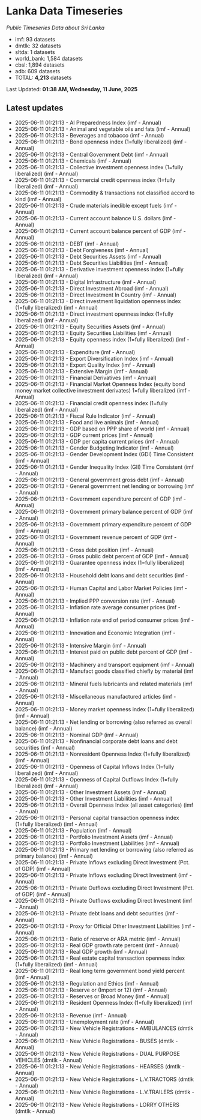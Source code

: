 # Lanka Data Timeseries
*Public Timeseries Data about Sri Lanka*

* imf: 93 datasets
* dmtlk: 32 datasets
* sltda: 1 datasets
* world_bank: 1,584 datasets
* cbsl: 1,894 datasets
* adb: 609 datasets
* TOTAL: **4,213** datasets

Last Updated: **01:38 AM, Wednesday, 11 June, 2025**

## Latest updates

* 2025-06-11 01:21:13 - AI Preparedness Index (imf - Annual)
* 2025-06-11 01:21:13 - Animal and vegetable oils and fats (imf - Annual)
* 2025-06-11 01:21:13 - Beverages and tobacco (imf - Annual)
* 2025-06-11 01:21:13 - Bond openness index (1=fully liberalized) (imf - Annual)
* 2025-06-11 01:21:13 - Central Government Debt (imf - Annual)
* 2025-06-11 01:21:13 - Chemicals (imf - Annual)
* 2025-06-11 01:21:13 - Collective investment openness index (1=fully liberalized) (imf - Annual)
* 2025-06-11 01:21:13 - Commercial credit openness index (1=fully liberalized) (imf - Annual)
* 2025-06-11 01:21:13 - Commodity & transactions not classified accord to kind (imf - Annual)
* 2025-06-11 01:21:13 - Crude materials inedible except fuels (imf - Annual)
* 2025-06-11 01:21:13 - Current account balance U.S. dollars (imf - Annual)
* 2025-06-11 01:21:13 - Current account balance percent of GDP (imf - Annual)
* 2025-06-11 01:21:13 - DEBT (imf - Annual)
* 2025-06-11 01:21:13 - Debt Forgiveness (imf - Annual)
* 2025-06-11 01:21:13 - Debt Securities Assets (imf - Annual)
* 2025-06-11 01:21:13 - Debt Securities Liabilities (imf - Annual)
* 2025-06-11 01:21:13 - Derivative investment openness index (1=fully liberalized) (imf - Annual)
* 2025-06-11 01:21:13 - Digital Infrastructure (imf - Annual)
* 2025-06-11 01:21:13 - Direct Investment Abroad (imf - Annual)
* 2025-06-11 01:21:13 - Direct Investment In Country (imf - Annual)
* 2025-06-11 01:21:13 - Direct investment liquidation openness index (1=fully liberalized) (imf - Annual)
* 2025-06-11 01:21:13 - Direct investment openness index (1=fully liberalized) (imf - Annual)
* 2025-06-11 01:21:13 - Equity Securities Assets (imf - Annual)
* 2025-06-11 01:21:13 - Equity Securities Liabilities (imf - Annual)
* 2025-06-11 01:21:13 - Equity openness index (1=fully liberalized) (imf - Annual)
* 2025-06-11 01:21:13 - Expenditure (imf - Annual)
* 2025-06-11 01:21:13 - Export Diversification Index (imf - Annual)
* 2025-06-11 01:21:13 - Export Quality Index (imf - Annual)
* 2025-06-11 01:21:13 - Extensive Margin (imf - Annual)
* 2025-06-11 01:21:13 - Financial Derivatives (imf - Annual)
* 2025-06-11 01:21:13 - Financial Market Openness Index (equity bond money market collective investment derivates) 1=fully liberalized (imf - Annual)
* 2025-06-11 01:21:13 - Financial credit openness index (1=fully liberalized) (imf - Annual)
* 2025-06-11 01:21:13 - Fiscal Rule Indicator (imf - Annual)
* 2025-06-11 01:21:13 - Food and live animals (imf - Annual)
* 2025-06-11 01:21:13 - GDP based on PPP share of world (imf - Annual)
* 2025-06-11 01:21:13 - GDP current prices (imf - Annual)
* 2025-06-11 01:21:13 - GDP per capita current prices (imf - Annual)
* 2025-06-11 01:21:13 - Gender Budgeting Indicator (imf - Annual)
* 2025-06-11 01:21:13 - Gender Development Index (GDI) Time Consistent (imf - Annual)
* 2025-06-11 01:21:13 - Gender Inequality Index (GII) Time Consistent (imf - Annual)
* 2025-06-11 01:21:13 - General government gross debt (imf - Annual)
* 2025-06-11 01:21:13 - General government net lending or borrowing (imf - Annual)
* 2025-06-11 01:21:13 - Government expenditure percent of GDP (imf - Annual)
* 2025-06-11 01:21:13 - Government primary balance percent of GDP (imf - Annual)
* 2025-06-11 01:21:13 - Government primary expenditure percent of GDP (imf - Annual)
* 2025-06-11 01:21:13 - Government revenue percent of GDP (imf - Annual)
* 2025-06-11 01:21:13 - Gross debt position (imf - Annual)
* 2025-06-11 01:21:13 - Gross public debt percent of GDP (imf - Annual)
* 2025-06-11 01:21:13 - Guarantee openness index (1=fully liberalized) (imf - Annual)
* 2025-06-11 01:21:13 - Household debt loans and debt securities (imf - Annual)
* 2025-06-11 01:21:13 - Human Capital and Labor Market Policies (imf - Annual)
* 2025-06-11 01:21:13 - Implied PPP conversion rate (imf - Annual)
* 2025-06-11 01:21:13 - Inflation rate average consumer prices (imf - Annual)
* 2025-06-11 01:21:13 - Inflation rate end of period consumer prices (imf - Annual)
* 2025-06-11 01:21:13 - Innovation and Economic Integration (imf - Annual)
* 2025-06-11 01:21:13 - Intensive Margin (imf - Annual)
* 2025-06-11 01:21:13 - Interest paid on public debt percent of GDP (imf - Annual)
* 2025-06-11 01:21:13 - Machinery and transport equipment (imf - Annual)
* 2025-06-11 01:21:13 - Manufact goods classified chiefly by material (imf - Annual)
* 2025-06-11 01:21:13 - Mineral fuels lubricants and related materials (imf - Annual)
* 2025-06-11 01:21:13 - Miscellaneous manufactured articles (imf - Annual)
* 2025-06-11 01:21:13 - Money market openness index (1=fully liberalized) (imf - Annual)
* 2025-06-11 01:21:13 - Net lending or borrowing (also referred as overall balance) (imf - Annual)
* 2025-06-11 01:21:13 - Nominal GDP (imf - Annual)
* 2025-06-11 01:21:13 - Nonfinancial corporate debt loans and debt securities (imf - Annual)
* 2025-06-11 01:21:13 - Nonresident Openness Index (1=fully liberalized) (imf - Annual)
* 2025-06-11 01:21:13 - Openness of Capital Inflows Index (1=fully liberalized) (imf - Annual)
* 2025-06-11 01:21:13 - Openness of Capital Outflows Index (1=fully liberalized) (imf - Annual)
* 2025-06-11 01:21:13 - Other Investment Assets (imf - Annual)
* 2025-06-11 01:21:13 - Other Investment Liabilities (imf - Annual)
* 2025-06-11 01:21:13 - Overall Openness Index (all asset categories) (imf - Annual)
* 2025-06-11 01:21:13 - Personal capital transaction openness index (1=fully liberalized) (imf - Annual)
* 2025-06-11 01:21:13 - Population (imf - Annual)
* 2025-06-11 01:21:13 - Portfolio Investment Assets (imf - Annual)
* 2025-06-11 01:21:13 - Portfolio Investment Liabilities (imf - Annual)
* 2025-06-11 01:21:13 - Primary net lending or borrowing (also referred as primary balance) (imf - Annual)
* 2025-06-11 01:21:13 - Private Inflows excluding Direct Investment (Pct. of GDP) (imf - Annual)
* 2025-06-11 01:21:13 - Private Inflows excluding Direct Investment (imf - Annual)
* 2025-06-11 01:21:13 - Private Outflows excluding Direct Investment (Pct. of GDP) (imf - Annual)
* 2025-06-11 01:21:13 - Private Outflows excluding Direct Investment (imf - Annual)
* 2025-06-11 01:21:13 - Private debt loans and debt securities (imf - Annual)
* 2025-06-11 01:21:13 - Proxy for Official Other Investment Liabilities (imf - Annual)
* 2025-06-11 01:21:13 - Ratio of reserve or ARA metric (imf - Annual)
* 2025-06-11 01:21:13 - Real GDP growth rate percent (imf - Annual)
* 2025-06-11 01:21:13 - Real GDP growth (imf - Annual)
* 2025-06-11 01:21:13 - Real estate capital transaction openness index (1=fully liberalized) (imf - Annual)
* 2025-06-11 01:21:13 - Real long term government bond yield percent (imf - Annual)
* 2025-06-11 01:21:13 - Regulation and Ethics (imf - Annual)
* 2025-06-11 01:21:13 - Reserve or (Import or 12) (imf - Annual)
* 2025-06-11 01:21:13 - Reserves or Broad Money (imf - Annual)
* 2025-06-11 01:21:13 - Resident Openness Index (1=fully liberalized) (imf - Annual)
* 2025-06-11 01:21:13 - Revenue (imf - Annual)
* 2025-06-11 01:21:13 - Unemployment rate (imf - Annual)
* 2025-06-11 01:21:13 - New Vehicle Registrations - AMBULANCES (dmtlk - Annual)
* 2025-06-11 01:21:13 - New Vehicle Registrations - BUSES (dmtlk - Annual)
* 2025-06-11 01:21:13 - New Vehicle Registrations - DUAL PURPOSE VEHICLES (dmtlk - Annual)
* 2025-06-11 01:21:13 - New Vehicle Registrations - HEARSES (dmtlk - Annual)
* 2025-06-11 01:21:13 - New Vehicle Registrations - L.V.TRACTORS (dmtlk - Annual)
* 2025-06-11 01:21:13 - New Vehicle Registrations - L.V.TRAILERS (dmtlk - Annual)
* 2025-06-11 01:21:13 - New Vehicle Registrations - LORRY OTHERS (dmtlk - Annual)